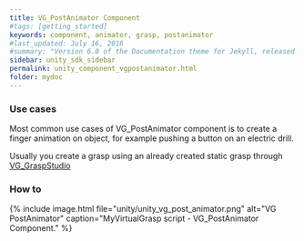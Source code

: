 ```yaml
---
title: VG_PostAnimator Component
#tags: [getting_started]
keywords: component, animator, grasp, postanimator
#last_updated: July 16, 2016
#summary: "Version 6.0 of the Documentation theme for Jekyll, released July 4, 2016, implements relative links so you can view the files offline or on any server without configuring urls and baseurls. Additionally, you can store pages in subdirectories. Templates for alerts and images are available."
sidebar: unity_sdk_sidebar
permalink: unity_component_vgpostanimator.html
folder: mydoc
---
```




### Use cases

Most common use cases of VG_PostAnimator component 
is to create a finger animation on object, for example pushing a button on an electric drill.

Usually you create a grasp using an already created static grasp through [VG_GraspStudio](unity_component_vggraspstudio.html#grasp-studio)

### How to

{% include image.html file="unity/unity_vg_post_animator.png" alt="VG PostAnimator" caption="MyVirtualGrasp script - VG_PostAnimator Component." %}
